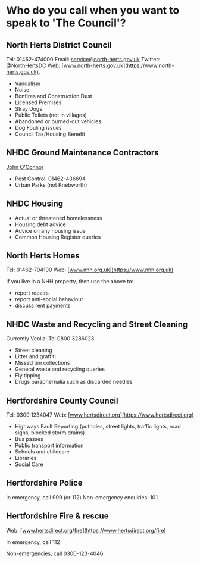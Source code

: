 # Who do you call when you want to speak to 'The Council'?

## North Herts District Council

Tel: 01462-474000
Email: service@north-herts.gov.uk
Twitter: @NorthHertsDC
Web: [www.north-herts.gov.uk](https://www.north-herts.gov.uk).

* Vandalism
* Noise
* Bonfires and Construction Dust
* Licensed Premises
* Stray Dogs
* Public Toilets (not in villages)
* Abandoned or burned-out vehicles
* Dog Fouling issues
* Council Tax/Housing Benefit


## NHDC Ground Maintenance Contractors

[John O'Connor](https://www.johnoconner.co.uk)

* Pest Control: 01462-436694
* Urban Parks (not Knebworth)

## NHDC Housing

* Actual or threatened homelessness
* Housing debt advice
* Advice on any housing issue
* Common Housing Register queries

## North Herts Homes

Tel: 01462-704100
Web: [www.nhh.org.uk](https://www.nhh.org.uk)

If you live in a NHH property, then use the above to:
* report repairs
* report anti-social behaviour
* discuss rent payments

## NHDC Waste and Recycling and Street Cleaning
Currently Veolia: Tel 0800 3286023

* Street cleaning
* Litter and graffiti
* Missed bin collections
* General waste and recycling queries
* Fly tipping
* Drugs paraphernalia such as discarded needles

## Hertfordshire County Council

Tel: 0300 1234047
Web: [www.hertsdirect.org](https://www.hertsdirect.org)

* Highways Fault Reporting (potholes, street lights, traffic lights, road signs, blocked storm drains)
* Bus passes
* Public transport information
* Schools and childcare
* Libraries
* Social Care

## Hertfordshire Police

In emergency, call 999 (or 112)
Non-emergency enquiries: 101.

## Hertfordshire Fire &amp; rescue
Web: [www.hertsdirect.org/fire](https://www.hertsdirect.org/fire)

In emergency, call 112

Non-emergencies, call 0300-123-4046
